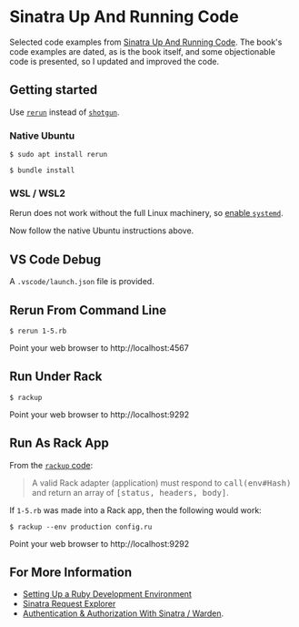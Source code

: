 # Sinatra Up And Running Code
Selected code examples from
[Sinatra Up And Running Code](https://www.oreilly.com/library/view/sinatra-up-and/9781449306847/).
The book's code examples are dated, as is the book itself,
and some objectionable code is presented,
so I updated and improved the code.


## Getting started
Use [`rerun`](https://github.com/alexch/rerun) instead of
[`shotgun`](https://github.com/rtomayko/shotgun).


### Native Ubuntu
```shell
$ sudo apt install rerun

$ bundle install
```


### WSL / WSL2
Rerun does not work without the full Linux machinery, so
[enable `systemd`](https://devblogs.microsoft.com/commandline/systemd-support-is-now-available-in-wsl/).

Now follow the native Ubuntu instructions above.


## VS Code Debug
A `.vscode/launch.json` file is provided.


## Rerun From Command Line
```shell
$ rerun 1-5.rb
```
Point your web browser to http://localhost:4567


## Run Under Rack
```shell
$ rackup
```
Point your web browser to http://localhost:9292


## Run As Rack App
From the [`rackup` code](https://github.com/macournoyer/thin/blob/master/lib/thin/server.rb#L27-L28):
> A valid Rack adapter (application) must respond to <tt>call(env#Hash)</tt> and return an array of <tt>[status, headers, body]</tt>.

If `1-5.rb` was made into a Rack app, then the following would work:

```shell
$ rackup --env production config.ru
```
Point your web browser to http://localhost:9292


## For More Information
 - [Setting Up a Ruby Development Environment](https://www.mslinn.com/jekyll/500-ruby-setup.html)
 - [Sinatra Request Explorer](https://www.mslinn.com/blog/2022/12/02/sinatraRequestExplorer.html)
 - [Authentication & Authorization With Sinatra / Warden](https://www.mslinn.com/blog/2022/12/05/sinatra-warden.html).
